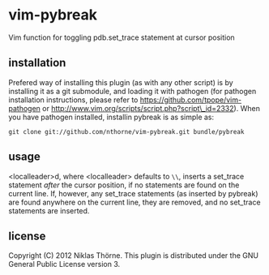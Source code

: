 vim-pybreak
===========

Vim function for toggling pdb.set\_trace statement at cursor position

installation
------------
Prefered way of installing this plugin (as with any other script) is by 
installing it as a git submodule, and loading it with pathogen (for pathogen
installation instructions, please refer to https://github.com/tpope/vim-pathogen
or http://www.vim.org/scripts/script.php?script\_id=2332). When you have
pathogen installed, installin pybreak is as simple as:

    git clone git://github.com/nthorne/vim-pybreak.git bundle/pybreak

usage
-----
\<localleader\>d, where \<localleader\> defaults to `\\`, inserts a set\_trace
statement _after_ the cursor position, if no statements are found on the current
line. If, however, any set\_trace statements (as inserted by pybreak) are found
anywhere on the current line, they are removed, and no set\_trace statements are
inserted.

license
-------
Copyright (C) 2012 Niklas Thörne. This plugin is distributed under the
GNU General Public License version 3.
